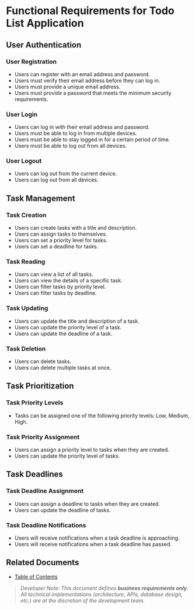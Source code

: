 # Functional Requirements for Todo List Application

## User Authentication

### User Registration

- Users can register with an email address and password.
- Users must verify their email address before they can log in.
- Users must provide a unique email address.
- Users must provide a password that meets the minimum security requirements.

### User Login

- Users can log in with their email address and password.
- Users must be able to log in from multiple devices.
- Users must be able to stay logged in for a certain period of time.
- Users must be able to log out from all devices.

### User Logout

- Users can log out from the current device.
- Users can log out from all devices.

## Task Management

### Task Creation

- Users can create tasks with a title and description.
- Users can assign tasks to themselves.
- Users can set a priority level for tasks.
- Users can set a deadline for tasks.

### Task Reading

- Users can view a list of all tasks.
- Users can view the details of a specific task.
- Users can filter tasks by priority level.
- Users can filter tasks by deadline.

### Task Updating

- Users can update the title and description of a task.
- Users can update the priority level of a task.
- Users can update the deadline of a task.

### Task Deletion

- Users can delete tasks.
- Users can delete multiple tasks at once.

## Task Prioritization

### Task Priority Levels

- Tasks can be assigned one of the following priority levels: Low, Medium, High.

### Task Priority Assignment

- Users can assign a priority level to tasks when they are created.
- Users can update the priority level of tasks.

## Task Deadlines

### Task Deadline Assignment

- Users can assign a deadline to tasks when they are created.
- Users can update the deadline of tasks.

### Task Deadline Notifications

- Users will receive notifications when a task deadline is approaching.
- Users will receive notifications when a task deadline has passed.

## Related Documents

- [Table of Contents](./00-toc.md)

> *Developer Note: This document defines **business requirements only**. All technical implementations (architecture, APIs, database design, etc.) are at the discretion of the development team.*
